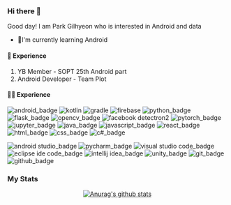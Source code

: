 ### Hi there 👋

Good day! I am Park Gilhyeon who is interested in Android and data

* 🌱I'm currently learning Android


#### 🌠 Experience
1. YB Member - SOPT 25th Android part
2. Android Developer - Team Plot


#### 👨‍💻 Experience
![android_badge](https://img.shields.io/badge/-Android-green?logo=Android&logoColor=black)
![kotlin](http://img.shields.io/badge/-Kotlin-blue?logo=kotlin&logoColor=white)
![gradle](http://img.shields.io/badge/-Gradle-darkblue?logo=Gradle&logoColor=white)
![firebase](http://img.shields.io/badge/-Firebase-yellow?logo=Firebase&logoColor=black)
![python_badge](https://img.shields.io/badge/-Python-blue?logo=Python&logoColor=white)
![flask_badge](https://img.shields.io/badge/-Flask-black?logo=Flask&logoColor=white)
![opencv_badge](https://img.shields.io/badge/-OpenCV-green?logo=SonarCloud&logoColor=white)
![facebook detectron2](http://img.shields.io/badge/-Facebook_Detectron2-blue?logo=Facebook&logoColor=white)
![pytorch_badge](https://img.shields.io/badge/-PyTorch-orange?logo=PyTorch&logoColor=white)
![jupyter_badge](https://img.shields.io/badge/-Jupyter-orange?logo=Jupyter&logoColor=white)
![java_badge](https://img.shields.io/badge/-Java-blue?logo=Java&logoColor=white)
![javascript_badge](https://img.shields.io/badge/-JavaScript-yellow?logo=JavaScript&logoColor=black)
![react_badge](https://img.shields.io/badge/-React-skyblue?logo=React&logoColor=black)
![html_badge](https://img.shields.io/badge/-HTML5-orange?logo=HTML5&logoColor=white)
![css_badge](https://img.shields.io/badge/-CSS3-skyblue?logo=CSS3&logoColor=white)
![c#_badge](https://img.shields.io/badge/-C_Sharp-green?logo=C+Sharp&logoColor=white)

![android studio_badge](https://img.shields.io/badge/-Android_Studio-green?logo=Android+Studio&logoColor=black)
![pycharm_badge](https://img.shields.io/badge/-Pycharm-black?logo=Pycharm&logoColor=white)
![visual studio code_badge](https://img.shields.io/badge/-Visual_Studio_Code-blue?logo=Visual+Studio+Code&logoColor=white)
![eclipse ide code_badge](https://img.shields.io/badge/-Eclipse_IDE-pupple?logo=Eclipse+IDE&logoColor=white)
![intellij idea_badge](https://img.shields.io/badge/-IntelliJ_IDEA-black?logo=IntelliJ+IDEA&logoColor=white)
![unity_badge](https://img.shields.io/badge/-Unity-black?logo=Unity&logoColor=white)
![git_badge](https://img.shields.io/badge/-Git-orange?logo=Git&logoColor=white)
![github_badge](https://img.shields.io/badge/-Github-black?logo=Github&logoColor=white)


### My Stats


<div align=center>
  
  
[![Anurag's github stats](https://github-readme-stats.vercel.app/api?username=ureChanger&show_icons&count_private=true&theme=vue-dark)](https://github.com/anuraghazra/github-readme-stats)


</div>
